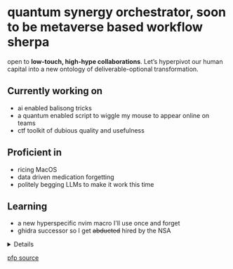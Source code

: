 # quantum synergy orchestrator, soon to be metaverse based workflow sherpa



open to **low-touch, high-hype collaborations**. Let’s hyperpivot our human capital into a new ontology of deliverable-optional transformation.

## Currently working on
- ai enabled balisong tricks
- a quantum enabled script to wiggle my mouse to appear online on teams
- ctf toolkit of dubious quality and usefulness

## Proficient in
- ricing MacOS
- data driven medication forgetting 
- politely begging LLMs to make it work this time 

## Learning
- a new hyperspecific nvim macro I'll use once and forget
- ghidra successor so I get ~~abducted~~ hired by the NSA

<details> 
made you look
</details>

[pfp source](https://forgottenrealms.fandom.com/wiki/Firbolg)
